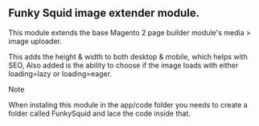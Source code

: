 ## Funky Squid image extender module.

This module extends the base Magento 2 page builder module's media > image uploader.

This adds the height & width to both desktop & mobile, which helps with SEO, Also added
is the ability to choose if the image loads with either loading=lazy or loading=eager.

> [!NOTE]  
> When instaling this module in the app/code folder you needs to create a folder called FunkySquid and lace the code inside that.
